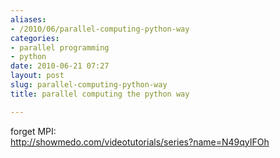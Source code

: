 ```yaml
---
aliases:
- /2010/06/parallel-computing-python-way
categories:
- parallel programming
- python
date: 2010-06-21 07:27
layout: post
slug: parallel-computing-python-way
title: parallel computing the python way

---
```


<p>
 forget MPI:
 <br/>
 <a href="http://showmedo.com/videotutorials/series?name=N49qyIFOh">
  http://showmedo.com/videotutorials/series?name=N49qyIFOh
 </a>
</p>
